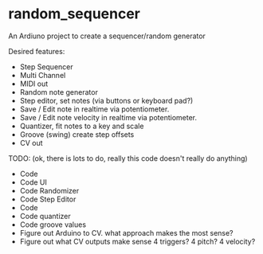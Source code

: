 # random_sequencer

An Ardiuno project to create a sequencer/random  generator  

Desired features:
* Step Sequencer
* Multi Channel
* MIDI out
* Random note generator
* Step editor, set notes (via buttons or keyboard pad?)
* Save / Edit note in realtime via potentiometer.
* Save / Edit note velocity in realtime via potentiometer.
* Quantizer, fit notes to a key and scale
* Groove (swing) create step offsets
* CV out
  
TODO:
(ok, there is lots to do, really this code doesn't really do anything)
* Code 
* Code UI
* Code Randomizer
* Code Step Editor
* Code 
* Code quantizer
* Code groove values
* Figure out Arduino to CV. what approach makes the most sense?
* Figure out what CV outputs make sense 4 triggers? 4 pitch? 4 velocity?
